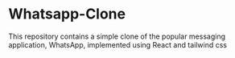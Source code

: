 # Whatsapp-Clone
This repository contains a simple clone of the popular messaging application, WhatsApp, implemented using React and tailwind css
